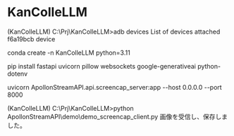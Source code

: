 # KanColleLLM


(KanColleLLM) C:\Prj\KanColleLLM>adb devices
List of devices attached
f6a19bcb        device



conda create -n KanColleLLM python=3.11

pip install fastapi uvicorn pillow websockets google-generativeai python-dotenv

uvicorn ApollonStreamAPI.api.screencap_server:app --host 0.0.0.0 --port 8000


(KanColleLLM) C:\Prj\KanColleLLM>python ApollonStreamAPI\demo\demo_screencap_client.py
画像を受信し、保存しました。